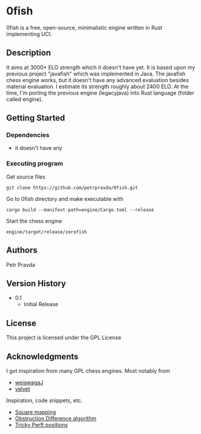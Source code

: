 # 0fish

0fish is a free, open-source, minimalistic engine written in Rust implementing UCI.

## Description

It aims at 3000+ ELO strength which it doesn't have yet.
It is based upon my previous project "javafish" which was implemented in Java. The javafish chess engine works, but it doesn't have any advanced evaluation besides material evaluation. I estimate its strength roughly about 2400 ELO.
At the time, I'm porting the previous engine (legacyjava) into Rust language (folder called engine).

## Getting Started

### Dependencies

* it doesn't have any 

### Executing program

Get source files
```
git clone https://github.com/petrpravda/0fish.git
```

Go to 0fish directory and make executable with
```
cargo build --manifest-path=engine/Cargo.toml --release
```

Start the chess engine
```
engine/target/release/zerofish
```

## Authors

Petr Pravda  

## Version History

* 0.1
    * Initial Release

## License

This project is licensed under the GPL License

## Acknowledgments

I got inspiration from many GPL chess engines. Most notably from
* [weiawagaJ](https://github.com/Heiaha/WeiawagaJ)
* [velvet](https://github.com/mhonert/velvet-chess)


Inspiration, code snippets, etc.
* [Square mapping](https://www.chessprogramming.org/Square_Mapping_Considerations)
* [Obstruction Difference algorithm](https://www.chessprogramming.org/Obstruction_Difference)
* [Tricky Perft positions](http://www.talkchess.com/forum3/viewtopic.php?t=47318)
